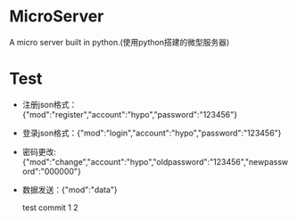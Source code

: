 # MicroServer
A micro server built in python.(使用python搭建的微型服务器)

# Test
* 注册json格式：{"mod":"register","account":"hypo","password":"123456"}

* 登录json格式：{"mod":"login","account":"hypo","password":"123456"}

* 密码更改:{"mod":"change","account":"hypo","oldpassword":"123456","newpassword":"000000"}

* 数据发送：{"mod":"data"}

  test commit 1 2

